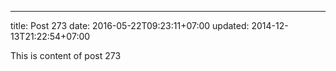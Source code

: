 ---
title: Post 273
date: 2016-05-22T09:23:11+07:00
updated: 2014-12-13T21:22:54+07:00

This is content of post 273